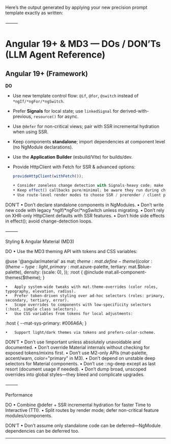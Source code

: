 Here’s the output generated by applying your new precision prompt template exactly as written:

⸻

# Angular 19+ & MD3 — DOs / DON’Ts (LLM Agent Reference)

## Angular 19+ (Framework)

**DO**

- Use new template control flow: `@if`, `@for`, `@switch` instead of `*ngIf/*ngFor/*ngSwitch`.
- Prefer **Signals** for local state; use `linkedSignal` for derived-with-previous, `resource()` for async.
- Use `@defer` for non-critical views; pair with SSR incremental hydration when using SSR.
- Keep components **standalone**; import dependencies at component level (no NgModule declarations).
- Use the **Application Builder** (esbuild/Vite) for builds/dev.
- Provide HttpClient with Fetch for SSR & advanced options:

  ```ts
  provideHttpClient(withFetch());

  •	Consider zoneless change detection with Signals-heavy code; make state changes explicit.
  •	Keep effect() callbacks pure/minimal; be aware they run during change detection.
  •	Use route-level render modes to choose SSR / prerender / client per route.
  ```

DON’T
• Don’t declare standalone components in NgModules.
• Don’t write new code with legacy *ngIf/*ngFor/\*ngSwitch unless migrating.
• Don’t rely on XHR-only HttpClient defaults with SSR features.
• Don’t hide side effects in effect(); avoid change-detection loops.

⸻

Styling & Angular Material (MD3)

DO
• Use the MD3 theming API with tokens and CSS variables:

@use '@angular/material' as mat;
$theme: mat.define-theme((
  color: (theme-type: light, primary: mat.$azure-palette, tertiary: mat.$blue-palette),
  density: (scale: 0),
));
:root { @include mat.all-component-themes($theme); }

    •	Apply system-wide tweaks with mat.theme-overrides (color roles, typography, elevation, radius).
    •	Prefer token-driven styling over ad-hoc selectors (roles: primary, secondary, tertiary, error).
    •	Scope overrides to components with low-specificity selectors (:host, simple class selectors).
    •	Use CSS variables from tokens for local adjustments:

:host {
--mat-sys-primary: #006A6A;
}

    •	Support light/dark themes via tokens and prefers-color-scheme.

DON’T
• Don’t use !important unless absolutely unavoidable and documented.
• Don’t override Material internals without checking for exposed tokens/mixins first.
• Don’t use M2-only APIs (mat-palette, accent/warn, color="primary" in M3).
• Don’t depend on unstable deep selectors for Material components.
• Don’t use ::ng-deep except as last resort (document usage if needed).
• Don’t dump broad, unscoped overrides into global styles—they bleed and complicate upgrades.

⸻

Performance

DO
• Combine @defer + SSR incremental hydration for faster Time to Interactive (TTI).
• Split routes by render mode; defer non-critical feature modules/components.

DON’T
• Don’t assume only standalone code can be deferred—NgModule dependencies can be deferred too.

---
